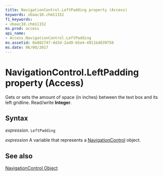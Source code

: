 ```yaml
---
title: NavigationControl.LeftPadding property (Access)
keywords: vbaac10.chm11152
f1_keywords:
- vbaac10.chm11152
ms.prod: access
api_name:
- Access.NavigationControl.LeftPadding
ms.assetid: 0a082747-dd3d-2ad9-b5e4-4911bd639750
ms.date: 06/08/2017
---
```



# NavigationControl.LeftPadding property (Access)

Gets or sets the amount of space (in inches) between the text box and its left gridline. Read/write  **Integer**.


## Syntax

_expression_. `LeftPadding`

_expression_ A variable that represents a [NavigationControl](Access.NavigationControl.md) object.


## See also


[NavigationControl Object](Access.NavigationControl.md)

